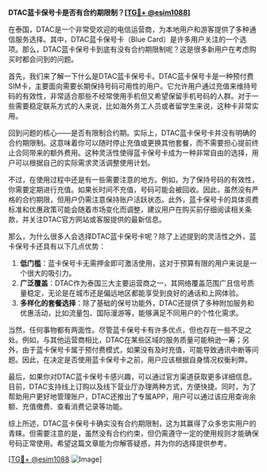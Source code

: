 **DTAC蓝卡保号卡是否有合约期限制？[[TG💪+ @esim1088](https://t.me/s/esim1088)]**

在泰国，DTAC是一个非常受欢迎的电信运营商，为本地用户和游客提供了多种通信服务选择。其中，DTAC蓝卡保号卡（Blue Card）是许多用户关注的一个选项。那么，DTAC蓝卡保号卡到底有没有合约期限制呢？这是很多新用户在考虑购买时都会问到的问题。

首先，我们来了解一下什么是DTAC蓝卡保号卡。DTAC蓝卡保号卡是一种预付费SIM卡，主要面向需要长期保持号码可用性的用户。它允许用户通过充值来维持号码的有效性，非常适合那些不经常使用手机但又希望保留手机号码的人群。对于一些需要稳定联系方式的人来说，比如海外务工人员或者留学生来说，这种卡非常实用。

回到问题的核心——是否有限制合约期。实际上，DTAC蓝卡保号卡并没有明确的合约期限制。这意味着你可以随时停止充值或更换其他套餐，而不需要担心提前终止合同带来的额外费用。这种灵活性使得蓝卡保号卡成为一种非常自由的选择，用户可以根据自己的实际需求灵活调整使用计划。

不过，在使用过程中还是有一些需要注意的地方。例如，为了保持号码的有效性，你需要定期进行充值。如果长时间不充值，号码可能会被回收。因此，虽然没有严格的合约期限，但用户仍需注意保持账户活跃状态。此外，蓝卡保号卡的具体资费标准和优惠政策可能会随着市场变化而调整，建议用户在购买前仔细阅读相关条款，并关注DTAC官方网站或客服提供的最新信息。

那么，为什么很多人会选择DTAC蓝卡保号卡呢？除了上述提到的灵活性之外，蓝卡保号卡还具有以下几点优势：

1. **低门槛**：蓝卡保号卡无需押金即可激活使用，这对于预算有限的用户来说是一个很大的吸引力。
2. **广泛覆盖**：DTAC作为泰国三大主要运营商之一，其网络覆盖范围广且信号质量稳定，无论是在城市还是偏远地区都能享受到良好的通话和上网体验。
3. **多样化的套餐选择**：除了基础的保号功能外，DTAC还提供了多种附加服务和优惠活动，比如流量包、国际漫游等，能够满足不同用户的个性化需求。

当然，任何事物都有两面性。尽管蓝卡保号卡有许多优点，但也存在一些不足之处。例如，与其他运营商相比，DTAC在某些区域的服务质量可能稍逊一筹；另外，由于蓝卡保号卡属于预付费模式，如果没有及时充值，可能导致通讯中断等问题。因此，在决定是否使用蓝卡保号卡之前，用户应该根据自身情况权衡利弊。

最后，如果你对DTAC蓝卡保号卡感兴趣，可以通过官方渠道获取更多详细信息。目前，DTAC支持线上订购以及线下营业厅办理两种方式，方便快捷。同时，为了帮助用户更好地管理账户，DTAC还推出了专属APP，用户可以通过该应用查询余额、充值缴费、查看消费记录等功能。

综上所述，DTAC蓝卡保号卡确实没有合约期限制，这为其赢得了众多忠实用户的青睐。但需要注意的是，虽然没有合约约束，但仍需遵守一定的使用规则才能确保号码正常使用。希望这篇文章能为你解答疑惑，并为你的选择提供参考。

[[TG💪+ @esim1088](https://t.me/s/esim1088) ![Image](https://i.postimg.cc/4NQfJmqS/Snipaste-2025-05-13-00-14-12.png)]